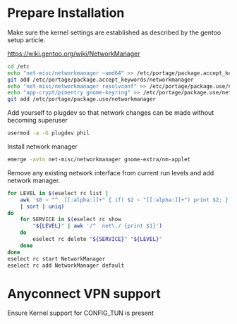 # Prepare Installation

Make sure the kernel settings are established as described by the gentoo 
setup article.

https://wiki.gentoo.org/wiki/NetworkManager

```bash
cd /etc
echo "net-misc/networkmanager ~amd64" >> /etc/portage/package.accept_keywords/networkmanager
git add /etc/portage/package.accept_keywords/networkmanager
echo "net-misc/networkmanager resolvconf" >> /etc/portage/package.use/networkmanager
echo "app-crypt/pinentry gnome-keyring" >> /etc/portage/package.use/networkmanager
git add /etc/portage/package.use/networkmanager
```

Add yourself to plugdev so that network changes can be made without becoming
superuser

```bash
usermod -a -G plugdev phil
```

Install network manager 

```bash
emerge -avtn net-misc/networkmanager gnome-extra/nm-applet
```

Remove any existing network interface from current run levels and add network manager.

```bash
for LEVEL in $(eselect rc list | 
    awk '$0 ~ "^  [[:alpha:]]+" { if( $2 ~ "[[:alpha:]]+") print $2; }' 
    | sort | uniq)
do
    for SERVICE in $(eselect rc show 
        "${LEVEL}" | awk '/^  net\./ {print $1}')
    do
        eselect rc delete "${SERVICE}" "${LEVEL}"
    done
done
eselect rc start NetworkManager
eselect rc add NetworkManager default
```

# Anyconnect VPN support

Ensure Kernel support for CONFIG\_TUN is present
